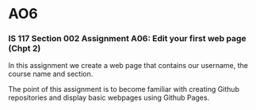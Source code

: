 # AO6
### IS 117 Section 002 Assignment A06: Edit your first web page (Chpt 2)

In this assignment we create a web page that contains our username, the course name and section.

The point of this assignment is to become familiar with creating Github repositories and display basic webpages using Github Pages.